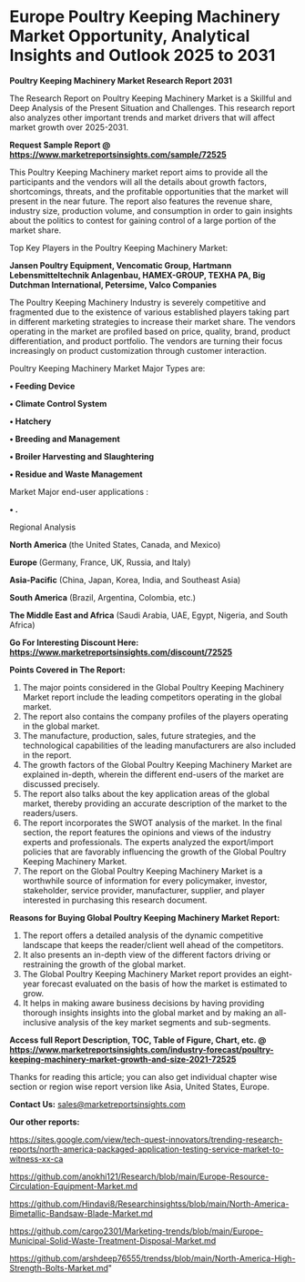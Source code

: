 # Europe Poultry Keeping Machinery Market Opportunity, Analytical Insights and Outlook 2025 to 2031

<strong>Poultry Keeping Machinery Market Research Report 2031</strong>

The Research Report on Poultry Keeping Machinery Market is a Skillful and Deep Analysis of the Present Situation and Challenges. This research report also analyzes other important trends and market drivers that will affect market growth over 2025-2031.

<strong>Request Sample Report @ <a href=https://www.marketreportsinsights.com/sample/72525>https://www.marketreportsinsights.com/sample/72525</a></strong>

This Poultry Keeping Machinery market report aims to provide all the participants and the vendors will all the details about growth factors, shortcomings, threats, and the profitable opportunities that the market will present in the near future. The report also features the revenue share, industry size, production volume, and consumption in order to gain insights about the politics to contest for gaining control of a large portion of the market share.

Top Key Players in the Poultry Keeping Machinery Market:

<strong>Jansen Poultry Equipment, Vencomatic Group, Hartmann Lebensmitteltechnik Anlagenbau, HAMEX-GROUP, TEXHA PA, Big Dutchman International, Petersime, Valco Companies</strong>

The Poultry Keeping Machinery Industry is severely competitive and fragmented due to the existence of various established players taking part in different marketing strategies to increase their market share. The vendors operating in the market are profiled based on price, quality, brand, product differentiation, and product portfolio. The vendors are turning their focus increasingly on product customization through customer interaction.

Poultry Keeping Machinery Market Major Types are:

<strong>• Feeding Device

• Climate Control System

• Hatchery

• Breeding and Management

• Broiler Harvesting and Slaughtering

• Residue and Waste Management</strong>

Market Major end-user applications :

<strong>• .</strong>

Regional Analysis

</u><strong><b>North America</b></strong> (the United States, Canada, and Mexico)

<strong><b>Europe </b></strong>(Germany, France, UK, Russia, and Italy)

<strong><b>Asia-Pacific</b></strong> (China, Japan, Korea, India, and Southeast Asia)

<strong><b>South America</b></strong> (Brazil, Argentina, Colombia, etc.)

<strong><b>The Middle East and Africa</b></strong> (Saudi Arabia, UAE, Egypt, Nigeria, and South Africa)

<strong>Go For Interesting Discount Here: <a href=https://www.marketreportsinsights.com/discount/72525>https://www.marketreportsinsights.com/discount/72525</a></strong>

<strong>Points Covered in The Report:</strong>
<ol>
  <li>The major points considered in the Global Poultry Keeping Machinery Market report include the leading competitors operating in the global market.</li>
  <li>The report also contains the company profiles of the players operating in the global market.</li>
  <li>The manufacture, production, sales, future strategies, and the technological capabilities of the leading manufacturers are also included in the report.</li>
  <li>The growth factors of the Global Poultry Keeping Machinery Market are explained in-depth, wherein the different end-users of the market are discussed precisely.</li>
  <li>The report also talks about the key application areas of the global market, thereby providing an accurate description of the market to the readers/users.</li>
  <li>The report incorporates the SWOT analysis of the market. In the final section, the report features the opinions and views of the industry experts and professionals. The experts analyzed the export/import policies that are favorably influencing the growth of the Global Poultry Keeping Machinery Market.</li>
  <li>The report on the Global Poultry Keeping Machinery Market is a worthwhile source of information for every policymaker, investor, stakeholder, service provider, manufacturer, supplier, and player interested in purchasing this research document.</li>
</ol>
<strong>Reasons for Buying Global Poultry Keeping Machinery Market Report:</strong>

<ol>
  <li>The report offers a detailed analysis of the dynamic competitive landscape that keeps the reader/client well ahead of the competitors.</li>
  <li>It also presents an in-depth view of the different factors driving or restraining the growth of the global market.</li>
  <li>The Global Poultry Keeping Machinery Market report provides an eight-year forecast evaluated on the basis of how the market is estimated to grow.</li>
  <li>It helps in making aware business decisions by having providing thorough insights insights into the global market and by making an all-inclusive analysis of the key market segments and sub-segments.</li>
</ol>
<strong>Access full Report Description, TOC, Table of Figure, Chart, etc. @ <a href=https://www.marketreportsinsights.com/industry-forecast/poultry-keeping-machinery-market-growth-and-size-2021-72525>https://www.marketreportsinsights.com/industry-forecast/poultry-keeping-machinery-market-growth-and-size-2021-72525</a></strong>


Thanks for reading this article; you can also get individual chapter wise section or region wise report version like Asia, United States, Europe.

<strong>Contact Us:</strong>
sales@marketreportsinsights.com

<strong>Our other reports:</strong>

<a href=https://sites.google.com/view/tech-quest-innovators/trending-research-reports/north-america-packaged-application-testing-service-market-to-witness-xx-ca>https://sites.google.com/view/tech-quest-innovators/trending-research-reports/north-america-packaged-application-testing-service-market-to-witness-xx-ca</a>

<a href=https://github.com/anokhi121/Research/blob/main/Europe-Resource-Circulation-Equipment-Market.md>https://github.com/anokhi121/Research/blob/main/Europe-Resource-Circulation-Equipment-Market.md</a>

<a href=https://github.com/Hindavi8/Researchinsightss/blob/main/North-America-Bimetallic-Bandsaw-Blade-Market.md>https://github.com/Hindavi8/Researchinsightss/blob/main/North-America-Bimetallic-Bandsaw-Blade-Market.md</a>

<a href=https://github.com/cargo2301/Marketing-trends/blob/main/Europe-Municipal-Solid-Waste-Treatment-Disposal-Market.md>https://github.com/cargo2301/Marketing-trends/blob/main/Europe-Municipal-Solid-Waste-Treatment-Disposal-Market.md</a>

<a href=https://github.com/arshdeep76555/trendss/blob/main/North-America-High-Strength-Bolts-Market.md>https://github.com/arshdeep76555/trendss/blob/main/North-America-High-Strength-Bolts-Market.md</a>"
